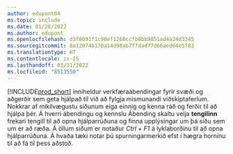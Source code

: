 ```yaml
---
author: edupont04
ms.topic: include
ms.date: 01/28/2022
ms.author: edupont
ms.openlocfilehash: d3f8091f1c90ef1260ccfb8bb9851ad4a24d3345
ms.sourcegitcommit: 8a12074b170a14d98ab7ffdad77d66aed64e5783
ms.translationtype: HT
ms.contentlocale: is-IS
ms.lasthandoff: 03/31/2022
ms.locfileid: "8513550"
---
```

[!INCLUDE[prod_short](prod_short.md)] inniheldur verkfæraábendingar fyrir svæði og aðgerðir sem geta hjálpað til við að fylgja mismunandi viðskiptaferlum. Nokkrar af mikilvægustu síðunum eiga einnig og kenna ráð og ferðir til að hjálpa þér. Á hverri ábendingu og kennslu Ábending skaltu velja **tengilinn** frekari tengill til að opna hjálparrúðuna og finna upplýsingar um þá síðu sem um er að ræða. Á öllum síðum er notaður *Ctrl + F1* á lyklaborðinu til að opna hjálparrúðuna. Á hvaða tæki notar þú spurningarmerkið efst í hægra horninu til að fá til þess aðstoð.  
